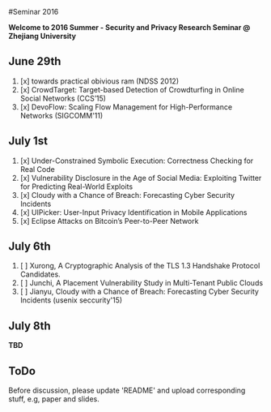 #Seminar 2016

**Welcome to 2016 Summer - Security and Privacy Research Seminar @ Zhejiang University**
## June 29th

1. [x] towards practical obivious ram (NDSS 2012)
2. [x] CrowdTarget: Target-based Detection of Crowdturfing in Online Social Networks (CCS’15)
3. [x] DevoFlow: Scaling Flow Management for High-Performance Networks (SIGCOMM'11)

## July 1st

1. [x] Under-Constrained Symbolic Execution: Correctness Checking for Real Code
2. [x] Vulnerability Disclosure in the Age of Social Media: Exploiting Twitter for Predicting Real-World Exploits
3. [x] Cloudy with a Chance of Breach: Forecasting Cyber Security Incidents
4. [x] UIPicker: User-Input Privacy Identification in Mobile Applications
5. [x] Eclipse Attacks on Bitcoin’s Peer-to-Peer Network

## July 6th

1. [ ] Xurong, A Cryptographic Analysis of the TLS 1.3 Handshake Protocol Candidates.
2. [ ] Junchi, A Placement Vulnerability Study in Multi-Tenant Public Clouds
3. [ ] Jianyu, Cloudy with a Chance of Breach: Forecasting Cyber Security Incidents (usenix seccurity'15)


## July 8th

**TBD**

## ToDo
Before discussion, please update 'README' and upload corresponding stuff, e.g, paper and slides.
